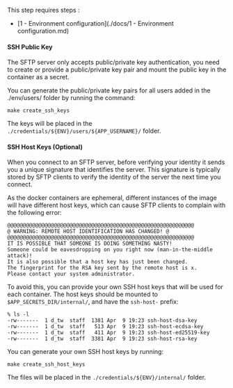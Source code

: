 
This step requires steps :
- [1 - Environment configuration](./docs/1 - Environment configuration.md)


#### SSH Public Key

The SFTP server only accepts public/private key authentication, you need to create or provide a public/private key pair and mount the public key in the container as a secret.

You can generate the public/private key pairs for all users added in the ./env/users/ folder by running the command:

```shell
make create_ssh_keys
```

The keys will be placed in the `./credentials/${ENV}/users/${APP_USERNAME}/` folder.


#### SSH Host Keys (Optional)

When you connect to an SFTP server, before verifying your identity it sends you a unique signature that identifies the server. This signature is typically stored by SFTP clients to verify the identity of the server the next time you connect.

As the docker containers are ephemeral, different instances of the image will have different host keys, which can cause SFTP clients to complain with the following error:

```
@@@@@@@@@@@@@@@@@@@@@@@@@@@@@@@@@@@@@@@@@@@@@@@@@@@@@@@@@@@@
@ WARNING: REMOTE HOST IDENTIFICATION HAS CHANGED! @
@@@@@@@@@@@@@@@@@@@@@@@@@@@@@@@@@@@@@@@@@@@@@@@@@@@@@@@@@@@@
IT IS POSSIBLE THAT SOMEONE IS DOING SOMETHING NASTY!
Someone could be eavesdropping on you right now (man-in-the-middle attack)!
It is also possible that a host key has just been changed.
The fingerprint for the RSA key sent by the remote host is x.
Please contact your system administrator.
```

To avoid this, you can provide your own SSH host keys that will be used for each container. The host keys should be mounted to `$APP_SECRETS_DIR/internal/`, and have the `ssh-host-` prefix:

```shell
% ls -l
-rw-------  1 d_tw  staff  1381 Apr  9 19:23 ssh-host-dsa-key
-rw-------  1 d_tw  staff   513 Apr  9 19:23 ssh-host-ecdsa-key
-rw-------  1 d_tw  staff   411 Apr  9 19:23 ssh-host-ed25519-key
-rw-------  1 d_tw  staff  3381 Apr  9 19:23 ssh-host-rsa-key
```

You can generate your own SSH host keys by running:

```shell
make create_ssh_host_keys
```

The files will be placed in the `./credentials/${ENV}/internal/` folder.



